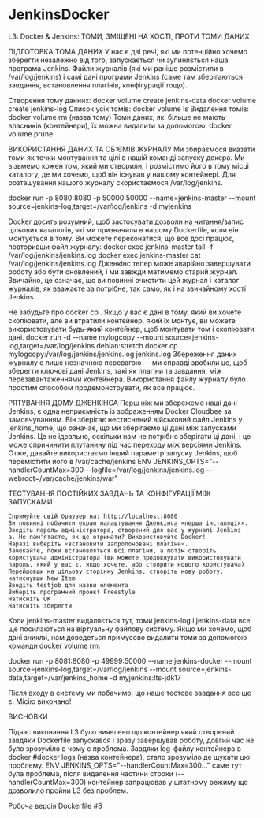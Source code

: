 # JenkinsDocker

L3: Docker & Jenkins: ТОМИ, ЗМІЩЕНІ НА ХОСТІ, ПРОТИ ТОМИ ДАНИХ

ПІДГОТОВКА ТОМА ДАНИХ
У нас є дві речі, які ми потенційно хочемо зберегти незалежно від того, запускається чи зупиняється наша програма Jenkins. Файли журналів (які ми раніше розмістили в /var/log/jenkins) і самі дані програми Jenkins (саме там зберігаються завдання, встановлення плагінів, конфігурації тощо).

Створення тому данних:
docker volume create jenkins-data
docker volume create jenkins-log
Список усіх томів: 
docker volume ls
Видалення томів:
docker volume rm (назва тому)
Томи даних, які більше не мають власників (контейнери), їх можна видалити за допомогою:
docker volume prune

ВИКОРИСТАННЯ ДАНИХ ТА ОБ'ЄМІВ ЖУРНАЛУ
Ми збираємося вказати томи як точки монтування та цілі в нашій команді запуску докера. Ми візьмемо кожен том, який ми створили, і розмістимо його в тому місці каталогу, де ми хочемо, щоб він існував у нашому контейнері. Для розташування нашого журналу скористаємося /var/log/jenkins.

docker run -p 8080:8080 -p 50000:50000 --name=jenkins-master --mount 
source=jenkins-log,target=/var/log/jenkins -d myjenkins

Docker досить розумний, щоб застосувати дозволи на читання/запис цільових каталогів, які ми призначили в нашому Dockerfile, коли він монтується в тому. Ви можете переконатися, що все досі працює, повторивши файл журналу: 
docker exec jenkins-master tail -f /var/log/jenkins/jenkins.log
docker exec jenkins-master cat /var/log/jenkins/jenkins.log
Дженкінс тепер може аварійно завершувати роботу або бути оновлений, і ми завжди матимемо старий журнал. Звичайно, це означає, що ви повинні очистити цей журнал і каталог журналів, як вважаєте за потрібне, так само, як і на звичайному хості Jenkins.

Не забудьте про docker cp . Якщо у вас є дані в тому, який ви хочете скопіювати, але ви втратили контейнер, який їх монтує, ви можете використовувати будь-який контейнер, щоб монтувати том і скопіювати дані.
docker run -d --name mylogcopy --mount source=jenkins-log,target=/var/log/jenkins debian:stretch
docker cp mylogcopy:/var/log/jenkins/jenkins.log jenkins.log
Збереження даних журналу є лише незначною перевагою — ми справді зробили це, щоб зберегти ключові дані Jenkins, такі як плагіни та завдання, між перезавантаженнями контейнера. Використання файлу журналу було простим способом продемонструвати, як все працює.

РЯТУВАННЯ ДОМУ ДЖЕНКІНСА
Перш ніж ми збережемо наші дані Jenkins, є одна неприємність із зображенням Docker Cloudbee за замовчуванням. Він зберігає нестиснений військовий файл Jenkins у jenkins_home, що означає, що ми зберігаємо ці дані між запусками Jenkins. Це не ідеально, оскільки нам не потрібно зберігати ці дані, і це може спричинити плутанину під час переходу між версіями Jenkins. Отже, давайте використаємо інший параметр запуску Jenkins, щоб перемістити його в /var/cache/jenkins
ENV JENKINS_OPTS="--handlerCountMax=300 --logfile=/var/log/jenkins/jenkins.log --webroot=/var/cache/jenkins/war"

ТЕСТУВАННЯ ПОСТІЙКИХ ЗАВДАНЬ ТА КОНФІГУРАЦІЇ МІЖ ЗАПУСКАМИ

    Спрямуйте свій браузер на: http://localhost:8080
    Ви повинні побачити екран налаштування Дженкінса «перша інсталяція».
    Введіть пароль адміністратора, створений для вас у журналі Jenkins
    a. Не пам'ятаєте, як це отримати? Використовуйте Docker!
    Наразі виберіть «встановити запропоновані плагіни».
    Зачекайте, поки встановляться всі плагіни, а потім створіть користувача адміністратора (ви можете продовжувати використовувати пароль, який у вас є, якщо хочете, або створити нового користувача)
    Перейшовши на цільову сторінку Jenkins, створіть нову роботу, натиснувши New Item
    Введіть testjob для назви елемента
    Виберіть програмний проект Freestyle
    Натисніть OK
    Натисніть зберегти

Коли jenkins-master видаляється тут, томи jenkins-log і jenkins-data все ще посилаються на віртуальну файлову систему. Якщо ми хочемо, щоб дані зникли, нам доведеться примусово видалити томи за допомогою команди docker volume rm.

docker run -p 8081:8080 -p 49999:50000 --name jenkins-docker --mount source=jenkins-log,target=/var/log/jenkins --mount source=jenkins-data,target=/var/jenkins_home -d myjenkins:lts-jdk17

Після входу в систему ми побачимо, що наше тестове завдання все ще є. Місію виконано! 

ВИСНОВКИ

Підчас виконання L3 було виявлено що контейнер який створений завдяки Dockerfile запускався і зразу завершував роботу, довгий час не було зрозуміло в чому є проблема. Завдяки log-файлу контейнера в docker #docker logs (назва контейнера), стало зрозуміло де щукати цю проблему. ENV JENKINS_OPTS="--handlerCountMax=300..." саме тут була проблема, після видалення частини строки (--handlerCountMax=300) контейнер запрацював у штатному режиму що дозволило пройни L3 без проблем.

Робоча версія Dockerfile #8